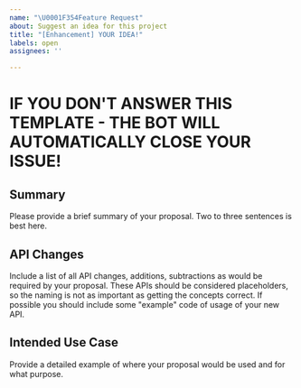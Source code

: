 ```yaml
---
name: "\U0001F354Feature Request"
about: Suggest an idea for this project
title: "[Enhancement] YOUR IDEA!"
labels: open
assignees: ''

---
```


# IF YOU DON'T ANSWER THIS TEMPLATE - THE BOT WILL AUTOMATICALLY CLOSE YOUR ISSUE! 

## Summary
Please provide a brief summary of your proposal. Two to three sentences is best here.

## API Changes
Include a list of all API changes, additions, subtractions as would be required by your proposal. These APIs should be considered placeholders, so the naming is not as important as getting the concepts correct. If possible you should include some "example" code of usage of your new API.

## Intended Use Case
Provide a detailed example of where your proposal would be used and for what purpose.
